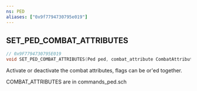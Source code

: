 ```yaml
---
ns: PED
aliases: ["0x9f7794730795e019"]
---
```

## SET_PED_COMBAT_ATTRIBUTES

```c
// 0x9F7794730795E019
void SET_PED_COMBAT_ATTRIBUTES(Ped ped, combat_attribute CombatAttribute, bool ActiveSkill);
```

Activate or deactivate the combat attributes, flags can be or'ed together.

COMBAT_ATTRIBUTES are in commands_ped.sch

